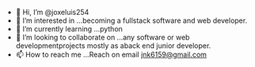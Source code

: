 - 👋 Hi, I’m @joxeluis254
- 👀 I’m interested in ...becoming a fullstack software and web developer.
- 🌱 I’m currently learning ...python
- 💞️ I’m looking to collaborate on ...any software or web developmentprojects  mostly as aback end junior developer.
- 📫 How to reach me ...Reach on email jnk6159@gmail.com

<!---
joxeluis254/joxeluis254 is a ✨ special ✨ repository because its `README.md` (this file) appears on your GitHub profile.
You can click the Preview link to take a look at your changes.
--->
